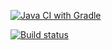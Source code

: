 [![Java CI with Gradle](https://github.com/Rraaalf/rest/actions/workflows/gradle.yml/badge.svg)](https://github.com/Rraaalf/rest/actions/workflows/gradle.yml)

[![Build status](https://ci.appveyor.com/api/projects/status/5yd3p6p4druwv47j?svg=true)](https://ci.appveyor.com/project/Rraaalf/rest)
